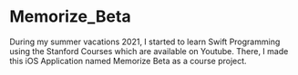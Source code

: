 # Memorize_Beta
During my summer vacations 2021, I started to learn Swift Programming using the Stanford Courses which are available on Youtube. There, I made this iOS Application named Memorize Beta as a course project.
